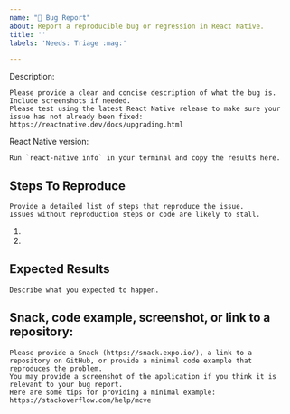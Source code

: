 ```yaml
---
name: "🐛 Bug Report"
about: Report a reproducible bug or regression in React Native.
title: ''
labels: 'Needs: Triage :mag:'

---
```


Description:

    Please provide a clear and concise description of what the bug is. Include screenshots if needed.
    Please test using the latest React Native release to make sure your issue has not already been fixed: https://reactnative.dev/docs/upgrading.html


React Native version:

    Run `react-native info` in your terminal and copy the results here.


## Steps To Reproduce

    Provide a detailed list of steps that reproduce the issue.
    Issues without reproduction steps or code are likely to stall.

1.
2.


## Expected Results

    Describe what you expected to happen.

## Snack, code example, screenshot, or link to a repository:

    Please provide a Snack (https://snack.expo.io/), a link to a repository on GitHub, or provide a minimal code example that reproduces the problem.
    You may provide a screenshot of the application if you think it is relevant to your bug report.
    Here are some tips for providing a minimal example: https://stackoverflow.com/help/mcve
